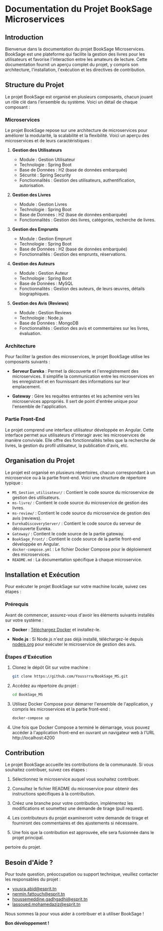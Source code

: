 # Documentation du Projet BookSage Microservices

## Introduction
Bienvenue dans la documentation du projet BookSage Microservices. BookSage est une plateforme qui facilite la gestion des livres pour les utilisateurs et favorise l'interaction entre les amateurs de lecture. Cette documentation fournit un aperçu complet du projet, y compris son architecture, l'installation, l'exécution et les directives de contribution.

## Structure du Projet
Le projet BookSage est organisé en plusieurs composants, chacun jouant un rôle clé dans l'ensemble du système. Voici un détail de chaque composant :

### Microservices
Le projet BookSage repose sur une architecture de microservices pour améliorer la modularité, la scalabilité et la flexibilité. Voici un aperçu des microservices et de leurs caractéristiques :

1. **Gestion des Utilisateurs**
   - Module : Gestion Utilisateur
   - Technologie : Spring Boot
   - Base de Données : H2 (base de données embarquée)
   - Sécurité : Spring Security
   - Fonctionnalités : Gestion des utilisateurs, authentification, autorisation.

2. **Gestion des Livres**
   - Module : Gestion Livres
   - Technologie : Spring Boot
   - Base de Données : H2 (base de données embarquée)
   - Fonctionnalités : Gestion des livres, catégories, recherche de livres.

3. **Gestion des Emprunts**
   - Module : Gestion Emprunt
   - Technologie : Spring Boot
   - Base de Données : H2 (base de données embarquée)
   - Fonctionnalités : Gestion des emprunts, réservations.

4. **Gestion des Auteurs**
   - Module : Gestion Auteur
   - Technologie : Spring Boot
   - Base de Données : MySQL
   - Fonctionnalités : Gestion des auteurs, de leurs œuvres, détails biographiques.

5. **Gestion des Avis (Reviews)**
   - Module : Gestion Reviews
   - Technologie : Node.js
   - Base de Données : MongoDB
   - Fonctionnalités : Gestion des avis et commentaires sur les livres, évaluation.

### Architecture
Pour faciliter la gestion des microservices, le projet BookSage utilise les composants suivants :

- **Serveur Eureka** : Permet la découverte et l'enregistrement des microservices. Il simplifie la communication entre les microservices en les enregistrant et en fournissant des informations sur leur emplacement.

- **Gateway** : Gère les requêtes entrantes et les achemine vers les microservices appropriés. Il sert de point d'entrée unique pour l'ensemble de l'application.

### Partie Front-End
Le projet comprend une interface utilisateur développée en Angular. Cette interface permet aux utilisateurs d'interagir avec les microservices de manière conviviale. Elle offre des fonctionnalités telles que la recherche de livres, la gestion du profil utilisateur, la publication d'avis, etc.

## Organisation du Projet
Le projet est organisé en plusieurs répertoires, chacun correspondant à un microservice ou à la partie front-end. Voici une structure de répertoire typique :

- `MS_Gestion_utilisateur/` : Contient le code source du microservice de gestion des utilisateurs.
- `ms-livre/` : Contient le code source du microservice de gestion des livres.
- `ms-review/` : Contient le code source du microservice de gestion des avis (reviews).
- `EurekaDiscoveryServer/` : Contient le code source du serveur de découverte Eureka.
- `Gateway/` : Contient le code source de la partie gateway.
- `BookSage_Front/` : Contient le code source de la partie front-end développée en Angular.
- `docker-compose.yml` : Le fichier Docker Compose pour le déploiement des microservices.
- `README.md` : La documentation spécifique à chaque microservice.

## Installation et Exécution
Pour exécuter le projet BookSage sur votre machine locale, suivez ces étapes :

### Prérequis
Avant de commencer, assurez-vous d'avoir les éléments suivants installés sur votre système :

- **Docker** : [Téléchargez Docker](https://www.docker.com/) et installez-le.

- **Node.js** : Si Node.js n'est pas déjà installé, téléchargez-le depuis [nodejs.org](https://nodejs.org/) pour exécuter le microservice de gestion des avis.

### Étapes d'Exécution
1. Clonez le dépôt Git sur votre machine :

   ```bash
   git clone https://github.com/Youssrra/BookSage_MS.git

2. Accédez au répertoire du projet :

   ```bash
   cd BookSage_MS
   ```

3. Utilisez Docker Compose pour démarrer l'ensemble de l'application, y compris les microservices et la partie front-end :

   ```bash
   docker-compose up
   ```

4. Une fois que Docker Compose a terminé le démarrage, vous pouvez accéder à l'application front-end en ouvrant un navigateur web à l'URL http://localhost:4200
   
## Contribution
Le projet BookSage accueille les contributions de la communauté. Si vous souhaitez contribuer, suivez ces étapes :

1. Sélectionnez le microservice auquel vous souhaitez contribuer.

2. Consultez le fichier README du microservice pour obtenir des instructions spécifiques à la contribution.

3. Créez une branche pour votre contribution, implémentez les modifications et soumettez une demande de tirage (pull request).

4. Les contributeurs du projet examineront votre demande de tirage et fourniront des commentaires et des ajustements si nécessaire.

5. Une fois que la contribution est approuvée, elle sera fusionnée dans le projet principal.

pertoire du projet.

## Besoin d'Aide ?
Pour toute question, préoccupation ou support technique, veuillez contacter les responsables du projet :

- yousra.abid@esprit.tn
- nermin.fattouch@esprit.tn
- houssemeddine.gadhgadhi@esprit.tn
- lassoued.mohamedaziz@esprit.tn

Nous sommes là pour vous aider à contribuer et à utiliser BookSage !

**Bon développement !**

